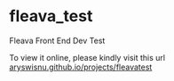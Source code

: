 # fleava_test
Fleava Front End Dev Test

To view it online, please kindly visit this url [aryswisnu.github.io/projects/fleavatest](https://aryswisnu.github.io/projects/fleavatest/) 
